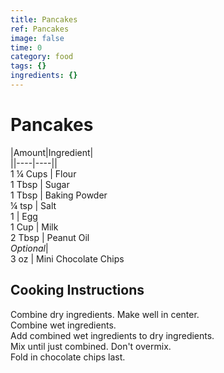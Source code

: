 ```yaml
---
title: Pancakes
ref: Pancakes
image: false
time: 0
category: food
tags: {}
ingredients: {}
---
```

# Pancakes  
  
|Amount|Ingredient|  
||----|----||  
1 ¼ Cups | Flour  
1 Tbsp | Sugar  
1 Tbsp | Baking Powder  
¼ tsp | Salt  
1 | Egg  
1 Cup | Milk  
2 Tbsp | Peanut Oil  
*Optional*|  
3 oz | Mini Chocolate Chips  
  
## Cooking Instructions  
Combine dry ingredients. Make well in center.  
Combine wet ingredients.  
Add combined wet ingredients to dry ingredients.  
Mix until just combined. Don't overmix.  
Fold in chocolate chips last.  
  
  
  